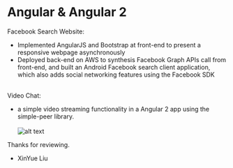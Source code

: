 # Angular & Angular 2


Facebook Search Website:
- Implemented AngularJS and Bootstrap at front-end to present a responsive webpage asynchronously
- Deployed back-end on AWS to synthesis Facebook Graph APIs call from front-end, and built an Android Facebook search client application, which also adds social networking features using the Facebook SDK <br /><br />

Video Chat:
- a simple video streaming functionality in a Angular 2 app using the simple-peer library.<br /><br />
![alt text](http://www-scf.usc.edu/~liuxinyu/videochatss/ss1.png)

Thanks for reviewing.

- XinYue Liu
